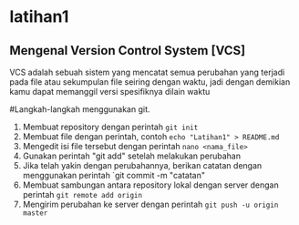 # latihan1

## Mengenal Version Control System [VCS]
VCS adalah sebuah sistem yang mencatat semua perubahan yang terjadi pada file atau sekumpulan file seiring dengan waktu, jadi dengan demikian kamu dapat memanggil versi spesifiknya dilain waktu

#Langkah-langkah menggunakan git.
1. Membuat repository dengan perintah `git init`
2. Membuat file dengan perintah, contoh `echo "Latihan1" > README.md`
3. Mengedit isi file tersebut dengan perintah `nano <nama_file>`
4. Gunakan perintah "git add" setelah melakukan perubahan
5. Jika telah yakin dengan perubahannya, berikan catatan dengan menggunakan perintah `git commit -m "catatan"
6. Membuat sambungan antara repository lokal dengan server dengan perintah `git remote add origin`
7. Mengirim perubahan ke server dengan perintah `git push -u origin master`
